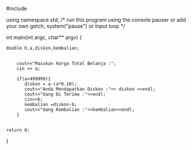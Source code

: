 #include <iostream>

using namespace std;
/* run this program using the console pauser or add your own getch, system("pause") or input loop */

int main(int argc, char** argv) {
	
	double b,a,diskon,kembalian;
    
	
		cout<<"Masukan Harga Total Belanja :";
		cin >> a;
		
		if(a>499999){
		   diskon = a-(a*0.10);
		   cout<<"Anda Mendapatkan Diskon :"<< diskon <<endl;
		   cout<<"Uang Di Terima :"<<endl;
		   cin>>b;
		   kembalian =diskon-b;
		   cout<<"Uang Kembalian :"<<kembalian<<endl;
	    }
     

	return 0;
}
